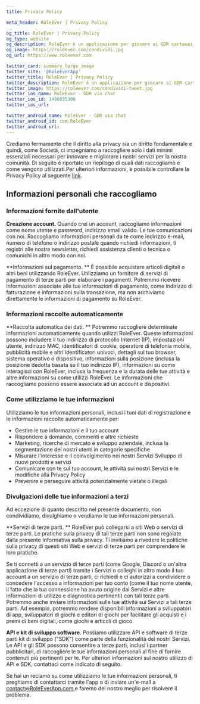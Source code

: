 ```yaml
---
title: Privacy Policy

meta_header: RoleEver | Privacy Policy

og_title: RoleEver | Privacy Policy
og_type: website
og_description: RoleEver è un applicazione per giocare ai GDR cartacei via chat dal tuo smartphone. Tutti i strumenti necessari sono disponibili per te, dalla chat di gioco, schede personaggio, tiri di dado, integrazioni di Dungeons&Dragons 5e, sistemi personalizzati e molto altro. RoleEver è disponibile su iOS e Android!
og_image: https://roleever.com/condividi.jpg
og_url: https://www.roleever.com

twitter_card: summary_large_image
twitter_site: '@RoleEverApp'
twitter_title: RoleEver | Privacy Policy
twitter_description: RoleEver è un applicazione per giocare ai GDR cartacei via chat dal tuo smartphone. Tutti i strumenti necessari sono disponibili per te, dalla chat di gioco, schede personaggio, tiri di dado, integrazioni di Dungeons&Dragons 5e, sistemi personalizzati e molto altro. RoleEver è disponibile su iOS e Android!
twitter_image: https://roleever.com/condividi-tweet.jpg
twitter_ios_name: RoleEver - GDR via chat
twitter_ios_id: 1498035308
twitter_ios_url:

twitter_android_name: RoleEver - GDR via chat
twitter_android_id: com.RoleEver
twitter_android_url:
---
```


Crediamo fermamente che il diritto alla privacy sia un diritto fondamentale e quindi, come Società, ci impegniamo a raccogliere solo i dati minimi essenziali necessari per innovare e migliorare i nostri servizi per la nostra comunità. Di seguito è riportato un riepilogo di quali dati raccogliamo e come vengono utilizzati.Per ulteriori informazioni, è possibile controllare la Privacy Policy al seguente [link](https://www.iubenda.com/privacy-policy/32378511/full-legal).

## Informazioni personali che raccogliamo

### Informazioni fornite dall'utente

**Creazione account.** Quando crei un account, raccogliamo informazioni come nome utente e password, indirizzo email valido. Le tue comunicazioni con noi. Raccogliamo informazioni personali da te come indirizzo e-mail, numero di telefono o indirizzo postale quando richiedi informazioni, ti registri alle nostre newsletter, richiedi assistenza clienti o tecnica o comunichi in altro modo con noi.

**Informazioni sul pagamento. ** È possibile acquistare articoli digitali o altri beni utilizzando RoleEver. Utilizziamo un fornitore di servizi di pagamento di terze parti per elaborare i pagamenti. Potremmo ricevere informazioni associate alle tue informazioni di pagamento, come indirizzo di fatturazione e informazioni sulla transazione, ma non archiviamo direttamente le informazioni di pagamento su RoleEver.

### Informazioni raccolte automaticamente

**Raccolta automatica dei dati. ** Potremmo raccogliere determinate informazioni automaticamente quando utilizzi RoleEver. Queste informazioni possono includere il tuo indirizzo di protocollo Internet (IP), impostazioni utente, indirizzo MAC, identificatori di cookie, operatore di telefonia mobile, pubblicità mobile e altri identificatori univoci, dettagli sul tuo browser, sistema operativo o dispositivo, informazioni sulla posizione (inclusa la posizione dedotta basata su il tuo indirizzo IP), informazioni su come interagisci con RoleEver, inclusa la frequenza e la durata delle tue attività e altre informazioni su come utilizzi RoleEver. Le informazioni che raccogliamo possono essere associate ad un account e dispositivi.

### Come utilizziamo le tue informazioni

Utilizziamo le tue informazioni personali, inclusi i tuoi dati di registrazione e le informazioni raccolte automaticamente per:

- Gestire le tue informazioni e il tuo account
- Rispondere a domande, commenti e altre richieste
- Marketing, ricerche di mercato e sviluppo aziendale, inclusa la segmentazione dei nostri utenti in categorie specifiche
- Misurare l'interesse e il coinvolgimento nei nostri Servizi Sviluppo di nuovi prodotti e servizi
- Comunicare con te sul tuo account, le attività sui nostri Servizi e le modifiche alla Privacy Policy
- Prevenire e perseguire attività potenzialmente vietate o illegali

### Divulgazioni delle tue informazioni a terzi

Ad eccezione di quanto descritto nel presente documento, non condividiamo, divulghiamo o vendiamo le tue informazioni personali.

**Servizi di terze parti. ** RoleEver può collegarsi a siti Web o servizi di terze parti. Le pratiche sulla privacy di tali terze parti non sono regolate dalla presente Informativa sulla privacy. Ti invitiamo a rivedere le politiche sulla privacy di questi siti Web e servizi di terze parti per comprendere le loro pratiche.

Se ti connetti a un servizio di terze parti (come Google, Discord o un'altra applicazione di terze parti) tramite i Servizi o colleghi in altro modo il tuo account a un servizio di terze parti, ci richiedi e ci autorizzi a condividere o concedere l'accesso a informazioni per tuo conto (come il tuo nome utente, il fatto che la tua connessione ha avuto origine dai Servizi e altre informazioni di utilizzo e diagnostica pertinenti) con tali terze parti. Potremmo anche inviare informazioni sulle tue attività sui Servizi a tali terze parti. Ad esempio, potremmo rendere disponibili informazioni a sviluppatori di app, sviluppatori di giochi e editori di giochi per facilitare gli acquisti e i premi di beni digitali, come giochi e articoli di gioco.

**API e kit di sviluppo software.** Possiamo utilizzare API e software di terze parti kit di sviluppo ("SDK") come parte della funzionalità dei nostri Servizi. Le API e gli SDK possono consentire a terze parti, inclusi i partner pubblicitari, di raccogliere le tue informazioni personali al fine di fornire contenuti più pertinenti per te. Per ulteriori informazioni sul nostro utilizzo di API e SDK, contattaci come indicato di seguito.

Se hai un reclamo su come utilizziamo le tue informazioni personali, ti preghiamo di contattarci tramite l'app o di inviare un'e-mail a [contact@RoleEverApp.com ](mailto:contact@RoleEverApp.com) e faremo del nostro meglio per risolvere il problema.
